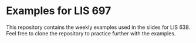 # Examples for LIS 697

This repository contains the weekly examples used in the slides for LIS 638. Feel free to clone the repository to practice further with the examples. 